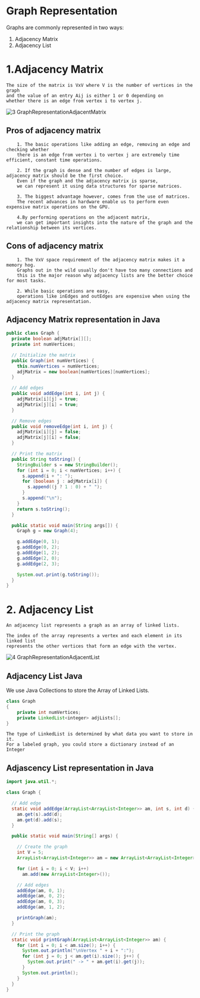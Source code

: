 # Graph Representation

Graphs are commonly represented in two ways:

1. Adjacency Matrix
2. Adjacency List

# 1.Adjacency Matrix
```
The size of the matrix is VxV where V is the number of vertices in the graph 
and the value of an entry Aij is either 1 or 0 depending on 
whether there is an edge from vertex i to vertex j.
```
![3 GraphRepresentationAdjacentMatrix](https://user-images.githubusercontent.com/37740006/85916280-1c125480-b871-11ea-96e9-3357c401e5d6.jpg)
## Pros of adjacency matrix
```
	1. The basic operations like adding an edge, removing an edge and checking whether 
	there is an edge from vertex i to vertex j are extremely time efficient, constant time operations.

	2. If the graph is dense and the number of edges is large, adjacency matrix should be the first choice. 
	Even if the graph and the adjacency matrix is sparse, 
	we can represent it using data structures for sparse matrices.

	3. The biggest advantage however, comes from the use of matrices. 
	The recent advances in hardware enable us to perform even expensive matrix operations on the GPU.

	4.By performing operations on the adjacent matrix, 
	we can get important insights into the nature of the graph and the relationship between its vertices.
```
## Cons of adjacency matrix
```
	1. The VxV space requirement of the adjacency matrix makes it a memory hog. 
	Graphs out in the wild usually don't have too many connections and 
	this is the major reason why adjacency lists are the better choice for most tasks.

	2. While basic operations are easy, 
	operations like inEdges and outEdges are expensive when using the adjacency matrix representation.
```
## Adjacency Matrix representation in Java
```.java
public class Graph {
  private boolean adjMatrix[][];
  private int numVertices;

  // Initialize the matrix
  public Graph(int numVertices) {
    this.numVertices = numVertices;
    adjMatrix = new boolean[numVertices][numVertices];
  }

  // Add edges
  public void addEdge(int i, int j) {
    adjMatrix[i][j] = true;
    adjMatrix[j][i] = true;
  }

  // Remove edges
  public void removeEdge(int i, int j) {
    adjMatrix[i][j] = false;
    adjMatrix[j][i] = false;
  }

  // Print the matrix
  public String toString() {
    StringBuilder s = new StringBuilder();
    for (int i = 0; i < numVertices; i++) {
      s.append(i + ": ");
      for (boolean j : adjMatrix[i]) {
        s.append((j ? 1 : 0) + " ");
      }
      s.append("\n");
    }
    return s.toString();
  }

  public static void main(String args[]) {
    Graph g = new Graph(4);

    g.addEdge(0, 1);
    g.addEdge(0, 2);
    g.addEdge(1, 2);
    g.addEdge(2, 0);
    g.addEdge(2, 3);

    System.out.print(g.toString());
  }
}
```
# 2. Adjacency List
```
An adjacency list represents a graph as an array of linked lists.

The index of the array represents a vertex and each element in its linked list 
represents the other vertices that form an edge with the vertex.
```
![4 GraphRepresentationAdjacentList](https://user-images.githubusercontent.com/37740006/85918003-c9d92f80-b880-11ea-9417-a937584ab639.jpg)

## Adjacency List Java
We use Java Collections to store the Array of Linked Lists.
```.java
class Graph
{
    private int numVertices;
    private LinkedList<integer> adjLists[];
}
```
```
The type of LinkedList is determined by what data you want to store in it. 
For a labeled graph, you could store a dictionary instead of an Integer
```

## Adjascency List representation in Java
```.java
import java.util.*;

class Graph {

  // Add edge
  static void addEdge(ArrayList<ArrayList<Integer>> am, int s, int d) {
    am.get(s).add(d);
    am.get(d).add(s);
  }

  public static void main(String[] args) {

    // Create the graph
    int V = 5;
    ArrayList<ArrayList<Integer>> am = new ArrayList<ArrayList<Integer>>(V);

    for (int i = 0; i < V; i++)
      am.add(new ArrayList<Integer>());

    // Add edges
    addEdge(am, 0, 1);
    addEdge(am, 0, 2);
    addEdge(am, 0, 3);
    addEdge(am, 1, 2);

    printGraph(am);
  }

  // Print the graph
  static void printGraph(ArrayList<ArrayList<Integer>> am) {
    for (int i = 0; i < am.size(); i++) {
      System.out.println("\nVertex " + i + ":");
      for (int j = 0; j < am.get(i).size(); j++) {
        System.out.print(" -> " + am.get(i).get(j));
      }
      System.out.println();
    }
  }
}
```